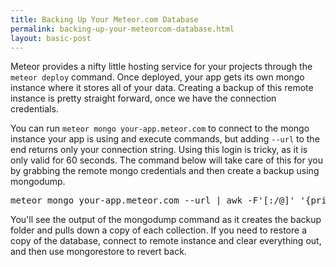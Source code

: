 ```yaml
---
title: Backing Up Your Meteor.com Database
permalink: backing-up-your-meteorcom-database.html
layout: basic-post
---
```


Meteor provides a nifty little hosting service for your projects through the `meteor deploy` command. Once deployed, your app gets its own mongo instance where it stores all of your data. Creating a backup of this remote instance is pretty straight forward, once we have the connection credentials.

You can run `meteor mongo your-app.meteor.com` to connect to the mongo instance your app is using and execute commands, but adding `--url` to the end returns only your connection string. Using this login is tricky, as it is only valid for 60 seconds. The command below will take care of this for you by grabbing the remote  mongo credentials and then create a backup using mongodump.

<pre>
meteor mongo your-app.meteor.com --url | awk -F'[:/@]' '{print "mongodump --host "$6" --db "$8" --port "$7" --username "$4" --password "$5}' | sh
</pre>

You'll see the output of the mongodump command as it creates the backup folder and pulls down a copy of each collection. If you need to restore a copy of the database, connect to remote instance and clear everything out, and then use mongorestore to revert back.
